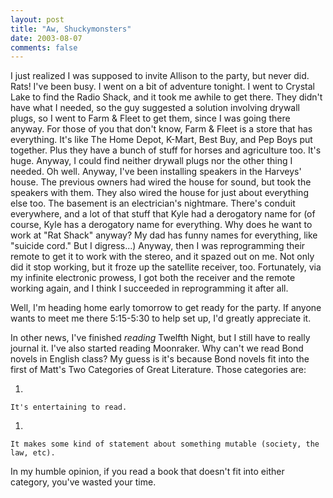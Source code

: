 ```yaml
---
layout: post
title: "Aw, Shuckymonsters"
date: 2003-08-07
comments: false
---
```

I just realized I was supposed to invite Allison to the party, but never did.
Rats! I've been busy. I went on a bit of adventure tonight. I went to Crystal
Lake to find the Radio Shack, and it took me awhile to get there. They didn't
have what I needed, so the guy suggested a solution involving drywall plugs,
so I went to Farm &amp; Fleet to get them, since I was going there anyway. For
those of you that don't know, Farm &amp; Fleet is a store that has everything.
It's like The Home Depot, K-Mart, Best Buy, and Pep Boys put together. Plus
they have a bunch of stuff for horses and agriculture too. It's huge. Anyway,
I could find neither drywall plugs nor the other thing I needed. Oh well.
Anyway, I've been installing speakers in the Harveys' house. The previous
owners had wired the house for sound, but took the speakers with them. They
also wired the house for just about everything else too. The basement is an
electrician's nightmare. There's conduit everywhere, and a lot of that stuff
that Kyle had a derogatory name for (of course, Kyle has a derogatory name for
everything. Why does he want to work at "Rat Shack" anyway? My dad has funny
names for everything, like "suicide cord." But I digress...) Anyway, then I
was reprogramming their remote to get it to work with the stereo, and it
spazed out on me. Not only did it stop working, but it froze up the satellite
receiver, too. Fortunately, via my infinite electronic prowess, I got both the
receiver and the remote working again, and I think I succeeded in
reprogramming it after all.




Well, I'm heading home early tomorrow to get ready for the party. If anyone
wants to meet me there 5:15-5:30 to help set up, I'd greatly appreciate it.




In other news, I've finished _reading_ Twelfth Night, but I still have to
really journal it. I've also started reading Moonraker. Why can't we read Bond
novels in English class? My guess is it's because Bond novels fit into the
first of Matt's Two Categories of Great Literature. Those categories are:



    
1.  
    
    It's entertaining to read.
    
    
1.  
    
    It makes some kind of statement about something mutable (society, the
    law, etc).
    
    
    





In my humble opinion, if you read a book that doesn't fit into either
category, you've wasted your time.
